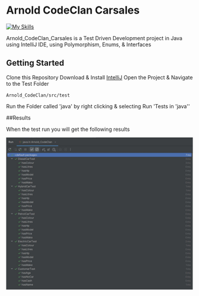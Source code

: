 # Arnold CodeClan Carsales

[![My Skills](https://skillicons.dev/icons?i=java,idea)](https://skillicons.dev)

Arnold_CodeClan_Carsales is a Test Driven Development project in Java using IntelliJ IDE, using Polymorphism, Enums, & Interfaces


## Getting Started

Clone this Repository
Download & Install [IntelliJ](https://www.jetbrains.com/idea/) 
Open the Project & Navigate to the Test Folder

```
Arnold_CodeClan/src/test
```

Run the Folder called 'java' by right clicking & selecting Run 'Tests in 'java''


##Results

When the test run you will get the following results

![CarSales Tests](./imgs/ArnoldCarsalestestPasses.JPG)